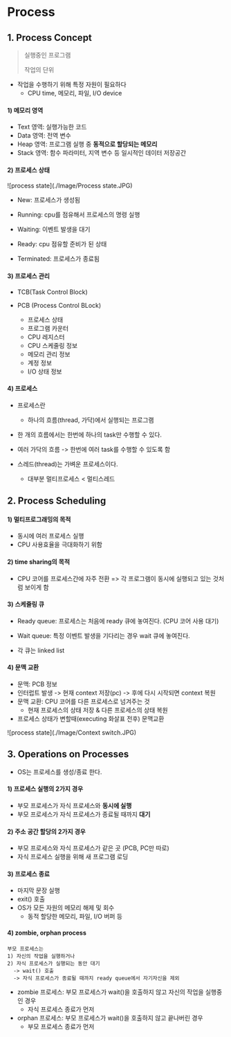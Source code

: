 ﻿# Process
## 1. Process Concept
> 실행중인 프로그램
>
> 작업의 단위

- 작업을 수행하기 위해 특정 자원이 필요하다
  - CPU time, 메모리, 파일, I/O device

#### 1) 메모리 영역

- Text 영역: 실행가능한 코드
- Data 영역: 전역 변수
- Heap 영역: 프로그램 실행 중 **동적으로 할당되는 메모리**
- Stack 영역: 함수 파라미터, 지역 변수 등 일시적인 데이터 저장공간



#### 2) 프로세스 상태

![process state](./Image/Process state.JPG)

- New: 프로세스가 생성됨
- Running: cpu를 점유해서 프로세스의 명령 실행

- Waiting: 이벤트 발생을 대기
- Ready:  cpu 점유할 준비가 된 상태
- Terminated: 프로세스가 종료됨



#### 3) 프로세스 관리

- TCB(Task Control Block)

- PCB (Process Control BLock)
  - 프로세스 상태
  - 프로그램 카운터
  - CPU 레지스터
  - CPU 스케줄링 정보
  - 메모리 관리 정보
  - 계정 정보
  - I/O 상태 정보



#### 4) 프로세스

- 프로세스란
  - 하나의 흐름(thread, 가닥)에서 실행되는 프로그램
- 한 개의 흐름에서는 한번에 하나의 task만 수행할 수 있다.
- 여러 가닥의 흐름 -> 한번에 여러 task를 수행할 수 있도록 함

- 스레드(thread)는 가벼운 프로세스이다.
  - 대부분 멀티프로세스 < 멀티스레드



## 2. Process Scheduling

#### 1) 멀티프로그래밍의 목적

- 동시에 여러 프로세스 실행
- CPU 사용효율을 극대화하기 위함

#### 2) time sharing의 목적

- CPU 코어를 프로세스간에 자주 전환 => 각 프로그램이 동시에 실행되고 있는 것처럼 보이게 함

#### 3) 스케줄링 큐

- Ready queue: 프로세스는 처음에 ready 큐에 놓여진다. (CPU 코어 사용 대기)
- Wait queue: 특정 이벤트 발생을 기다리는 경우 wait 큐에 놓여진다.

- 각 큐는 linked list

#### 4) 문맥 교환

- 문맥: PCB 정보
- 인터럽트 발생 -> 현재 context 저장(pc) -> 후에 다시 시작되면 context 복원
- 문맥 교환: CPU 코어를 다른 프로세스로 넘겨주는 것
  - 현재 프로세스의 상태 저장 & 다른 프로세스의 상태 복원
- 프로세스 상태가 변할때(executing 화살표 전후) 문맥교환

![process state](./Image/Context switch.JPG)



## 3. Operations on Processes

- OS는 프로세스를 생성/종료 한다.

#### 1) 프로세스 실행의 2가지 경우

- 부모 프로세스가 자식 프로세스와 **동시에 실행**
- 부모 프로세스가 자식 프로세스가 종료될 때까지 **대기**

#### 2) 주소 공간 할당의 2가지 경우

- 부모 프로세스와 자식 프로세스가 같은 곳 (PCB, PC만 따로)
- 자식 프로세스 실행을 위해 새 프로그램 로딩

#### 3) 프로세스 종료

- 마지막 문장 실행
- exit() 호출
- OS가 모든 자원의 메모리 해제 및 회수
  - 동적 할당한 메모리, 파일, I/O 버퍼 등

#### 4) zombie, orphan process

```
부모 프로세스는
1) 자신의 작업을 실행하거나
2) 자식 프로세스가 실행되는 동안 대기
  -> wait() 호출
  -> 자식 프로세스가 종료될 때까지 ready queue에서 자기자신을 제외
```

- zombie 프로세스: 부모 프로세스가 wait()을 호출하지 않고 자신의 작업을 실행중인 경우
  - 자식 프로세스 종료가 먼저
- orphan 프로세스: 부모 프로세스가 wait()을 호출하지 않고 끝나버린 경우
  - 부모 프로세스 종료가 먼저
